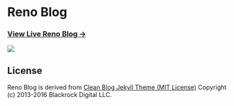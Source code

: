 # Reno Blog

### [View Live Reno Blog &rarr;](https://lsklee1.github.io)

![](http://huangxuan.me/img/blog-desktop.jpg)


## License

Reno Blog is derived from [Clean Blog Jekyll Theme (MIT License)](https://github.com/BlackrockDigital/startbootstrap-clean-blog-jekyll/)
Copyright (c) 2013-2016 Blackrock Digital LLC.
